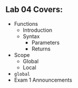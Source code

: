 ## Lab 04 Covers:

- Functions
  - Introduction
  - Syntax
    - Parameters
    - Returns
- Scope
  - Global
  - Local
- `global`
- Exam 1 Announcements

